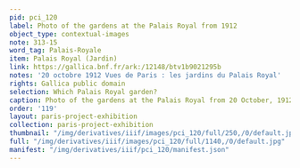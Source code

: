 ```yaml
---
pid: pci_120
label: Photo of the gardens at the Palais Royal from 1912
object_type: contextual-images
note: 313-15
word_tag: Palais-Royale
item: Palais Royal (Jardin)
link: https://gallica.bnf.fr/ark:/12148/btv1b9021295b
notes: '20 octobre 1912 Vues de Paris : les jardins du Palais Royal'
rights: Gallica public domain
selection: Which Palais Royal garden?
caption: Photo of the gardens at the Palais Royal from 20 October, 1912
order: '119'
layout: paris-project-exhibition
collection: paris-project-exhibition
thumbnail: "/img/derivatives/iiif/images/pci_120/full/250,/0/default.jpg"
full: "/img/derivatives/iiif/images/pci_120/full/1140,/0/default.jpg"
manifest: "/img/derivatives/iiif/pci_120/manifest.json"
---
```

